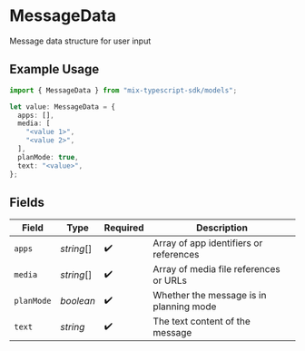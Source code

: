 # MessageData

Message data structure for user input

## Example Usage

```typescript
import { MessageData } from "mix-typescript-sdk/models";

let value: MessageData = {
  apps: [],
  media: [
    "<value 1>",
    "<value 2>",
  ],
  planMode: true,
  text: "<value>",
};
```

## Fields

| Field                                   | Type                                    | Required                                | Description                             |
| --------------------------------------- | --------------------------------------- | --------------------------------------- | --------------------------------------- |
| `apps`                                  | *string*[]                              | :heavy_check_mark:                      | Array of app identifiers or references  |
| `media`                                 | *string*[]                              | :heavy_check_mark:                      | Array of media file references or URLs  |
| `planMode`                              | *boolean*                               | :heavy_check_mark:                      | Whether the message is in planning mode |
| `text`                                  | *string*                                | :heavy_check_mark:                      | The text content of the message         |